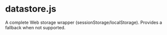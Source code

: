 datastore.js
============

A complete Web storage wrapper (sessionStorage/localStorage). Provides a fallback when not supported.
